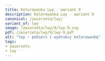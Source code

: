 ```yaml
---
title: Kolorowanka Lwy - wariant 9
description: Kolorowanka Lwy - wariant 9
canonical: /zwierzeta/lwy/
variant_of: lwy
image: /zwierzeta/lwy/9/lwy-9.svg
pdf: /zwierzeta/lwy/9/lwy-9.pdf
alt: "lwy – pobierz i wydrukuj kolorowankę"
tags:
- zwierzeta
- lwy
---
```

